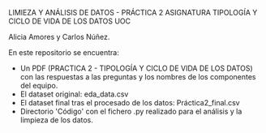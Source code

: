LIMIEZA Y ANÁLISIS DE DATOS - PRÁCTICA 2 ASIGNATURA TIPOLOGÍA Y CICLO DE VIDA DE LOS DATOS UOC

Alicia Amores y Carlos Núñez. 

En este repositorio se encuentra:
- Un PDF (PRACTICA 2 - TIPOLOGÍA Y CICLO DE VIDA DE LOS DATOS) con las respuestas a las preguntas y los nombres de los componentes del equipo. 
- El dataset original: eda_data.csv
- El dataset final tras el procesado de los datos: Práctica2_final.csv
- Directorio 'Código' con el fichero .py realizado para el análisis y la limpieza de los datos. 
